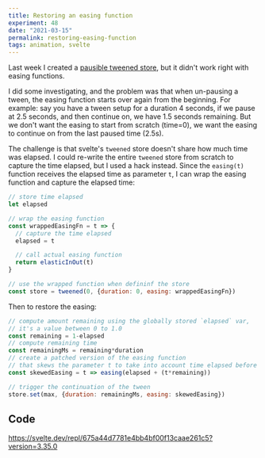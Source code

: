 ```yaml
---
title: Restoring an easing function
experiment: 48
date: "2021-03-15"
permalink: restoring-easing-function
tags: animation, svelte
---
```


Last week I created a [pausible tweened store](/posts/pausable-tween-store), but it didn't work right with easing functions.

I did some investigating, and the problem was that when un-pausing a tween, the easing function starts over again from the beginning. For example: say you have a tween setup for a duration 4 seconds, if we pause at 2.5 seconds, and then continue on, we have 1.5 seconds remaining. But we don't want the easing to start from scratch (time=0), we want the easing to continue on from the last paused time (2.5s).

The challenge is that svelte's `tweened` store doesn't share how much time was elapsed. I could re-write the entire `tweened` store from scratch to capture the time elapsed, but I used a hack instead. Since the `easing(t)` function receives the elapsed time as parameter `t`, I can wrap the easing function and capture the elapsed time:

```javascript
// store time elapsed
let elapsed

// wrap the easing function
const wrappedEasingFn = t => {
  // capture the time elapsed
  elapsed = t

  // call actual easing function
  return elasticInOut(t)
}

// use the wrapped function when defininf the store
const store = tweened(0, {duration: 0, easing: wrappedEasingFn})
```

Then to restore the easing:

```javascript
// compute amount remaining using the globally stored `elapsed` var,
// it's a value between 0 to 1.0
const remaining = 1-elapsed
// compute remaining time
const remainingMs = remaining*duration
// create a patched version of the easing function
// that skews the parameter t to take into account time elapsed before the pause
const skewedEasing = t => easing(elapsed + (t*remaining))

// trigger the continuation of the tween
store.set(max, {duration: remainingMs, easing: skewedEasing})
```

## Code

https://svelte.dev/repl/675a44d7781e4bb4bf00f13caae261c5?version=3.35.0
